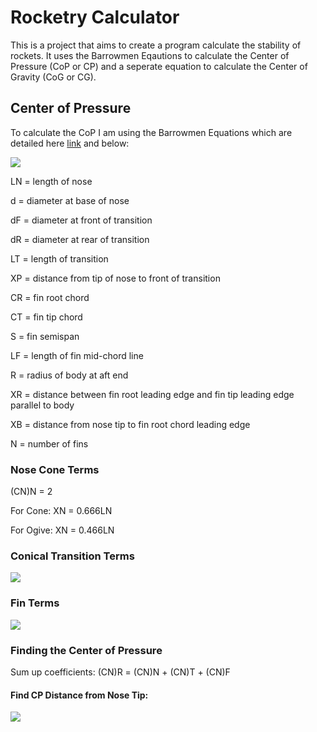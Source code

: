 <h1>Rocketry Calculator</h1>

This is a project that aims to create a program calculate the stability of rockets. It uses the Barrowmen Eqautions to calculate the Center of Pressure (CoP or CP) and a seperate equation to calculate the Center of Gravity (CoG or CG).

<h2>Center of Pressure</h2>

To calculate the CoP I am using the Barrowmen Equations which are detailed here [link](http://my.execpc.com/~culp/rockets/Barrowman.html) and below:

<img src="http://my.execpc.com/~culp/rockets/Barrowman.gif">

LN	=	length of nose

d	=	diameter at base of nose

dF	=	diameter at front of transition

dR	=	diameter at rear of transition

LT	=	length of transition

XP	=	distance from tip of nose to front of transition

CR	=	fin root chord

CT	=	fin tip chord

S	=	fin semispan

LF	=	length of fin mid-chord line

R	=	radius of body at aft end

XR	=	distance between fin root leading edge and fin tip leading edge parallel to body

XB	=	distance from nose tip to fin root chord leading edge

N	=	number of fins

<h3>Nose Cone Terms</h3>

(CN)N = 2 

For Cone: XN = 0.666LN 

For Ogive: XN = 0.466LN

<h3>Conical Transition Terms</h3>

<img src="http://my.execpc.com/~culp/rockets/coniceqn.gif">

<h3>Fin Terms</h3>

<img src="http://my.execpc.com/~culp/rockets/fineqn.gif">

<h3>Finding the Center of Pressure</h3>

Sum up coefficients: (CN)R = (CN)N + (CN)T + (CN)F

<h4>Find CP Distance from Nose Tip:</h4>

<img src="http://my.execpc.com/~culp/rockets/cpeqn.gif">


